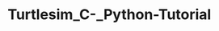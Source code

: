 # Turtlesim_C-_Python-Tutorial

<!---
turtlerobot_move.cpp file make the turtlebot move in x direction
turtlerobot_move2.cpp file make the turtlebot move in x direction while obtain the position feedback
turtlerobot_move3.cpp file make the turtlebot move desired positon using P controller
turtlerobot_move.py file make the turtlebot move desired positon using P controller then rotate 90 degree
--->